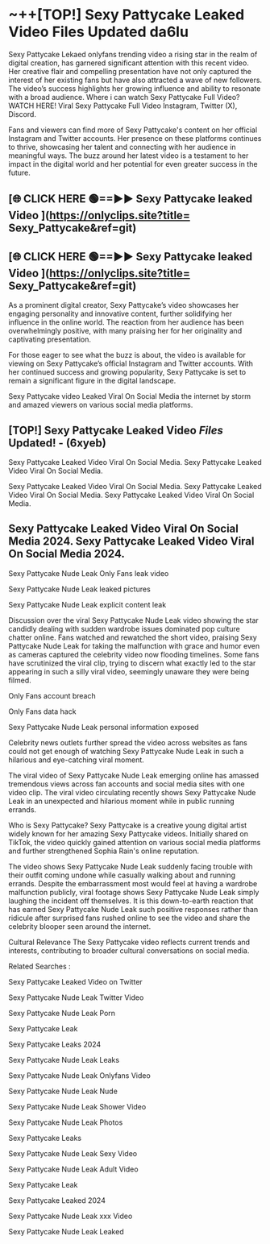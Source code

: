 # ~++[TOP!]  Sexy Pattycake Leaked Video Files Updated da6lu<br>

 Sexy Pattycake Lekaed onlyfans trending video a rising star in the realm of digital creation, has garnered significant attention with this recent video. Her creative flair and compelling presentation have not only captured the interest of her existing fans but have also attracted a wave of new followers. The video’s success highlights her growing influence and ability to resonate with a broad audience.
Where i can watch  Sexy Pattycake Full Video? WATCH HERE! Viral  Sexy Pattycake Full Video Instagram, Twitter (X), Discord.


Fans and viewers can find more of  Sexy Pattycake's content on her official Instagram and Twitter accounts. Her presence on these platforms continues to thrive, showcasing her talent and connecting with her audience in meaningful ways. The buzz around her latest video is a testament to her impact in the digital world and her potential for even greater success in the future.


## [🌐 CLICK HERE 🟢==►►  Sexy Pattycake leaked Video ](https://onlyclips.site?title= Sexy_Pattycake&ref=git)

## [🌐 CLICK HERE 🟢==►►  Sexy Pattycake leaked Video ](https://onlyclips.site?title= Sexy_Pattycake&ref=git)


As a prominent digital creator,  Sexy Pattycake’s video showcases her engaging personality and innovative content, further solidifying her influence in the online world. The reaction from her audience has been overwhelmingly positive, with many praising her for her originality and captivating presentation.

For those eager to see what the buzz is about, the video is available for viewing on  Sexy Pattycake’s official Instagram and Twitter accounts. With her continued success and growing popularity,  Sexy Pattycake is set to remain a significant figure in the digital landscape.


  Sexy Pattycake video Leaked Viral On Social Media the internet by storm and amazed viewers on various social media platforms.


## [TOP!]  Sexy Pattycake Leaked Video *Files* Updated! - (6xyeb) 

 Sexy Pattycake Leaked Video Viral On Social Media. Sexy Pattycake Leaked Video Viral On Social Media.

 Sexy Pattycake Leaked Video Viral On Social Media. Sexy Pattycake Leaked Video Viral On Social Media. Sexy Pattycake Leaked Video Viral On Social Media.


##  Sexy Pattycake Leaked Video Viral On Social Media 2024. Sexy Pattycake Leaked Video Viral On Social Media 2024.
 Sexy Pattycake Nude Leak Only Fans leak video

 Sexy Pattycake Nude Leak leaked pictures

 Sexy Pattycake Nude Leak explicit content leak

Discussion over the viral  Sexy Pattycake Nude Leak video showing the star candidly dealing with sudden wardrobe issues dominated pop culture chatter online. Fans watched and rewatched the short video, praising  Sexy Pattycake Nude Leak for taking the malfunction with grace and humor even as cameras captured the celebrity video now flooding timelines. Some fans have scrutinized the viral clip, trying to discern what exactly led to the star appearing in such a silly viral video, seemingly unaware they were being filmed.


Only Fans account breach

Only Fans data hack

 Sexy Pattycake Nude Leak personal information exposed

Celebrity news outlets further spread the video across websites as fans could not get enough of watching  Sexy Pattycake Nude Leak in such a hilarious and eye-catching viral moment.


The viral video of  Sexy Pattycake Nude Leak emerging online has amassed tremendous views across fan accounts and social media sites with one video clip. The viral video circulating recently shows  Sexy Pattycake Nude Leak in an unexpected and hilarious moment while in public running errands.


Who is  Sexy Pattycake?  Sexy Pattycake is a creative young digital artist widely known for her amazing  Sexy Pattycake videos. Initially shared on TikTok, the video quickly gained attention on various social media platforms and further strengthened Sophia Rain's online reputation.

The video shows  Sexy Pattycake Nude Leak suddenly facing trouble with their outfit coming undone while casually walking about and running errands. Despite the embarrassment most would feel at having a wardrobe malfunction publicly, viral footage shows  Sexy Pattycake Nude Leak simply laughing the incident off themselves. It is this down-to-earth reaction that has earned  Sexy Pattycake Nude Leak such positive responses rather than ridicule after surprised fans rushed online to see the video and share the celebrity blooper seen around the internet.

Cultural Relevance The  Sexy Pattycake video reflects current trends and interests, contributing to broader cultural conversations on social media.

Related Searches :

 Sexy Pattycake Leaked Video on Twitter

 Sexy Pattycake Nude Leak Twitter Video

 Sexy Pattycake Nude Leak Porn

 Sexy Pattycake Leak 

 Sexy Pattycake Leaks 2024

 Sexy Pattycake Nude Leak Leaks

 Sexy Pattycake Nude Leak Onlyfans Video

 Sexy Pattycake Nude Leak Nude

 Sexy Pattycake Nude Leak Shower Video

 Sexy Pattycake Nude Leak Photos

 Sexy Pattycake Leaks

 Sexy Pattycake Nude Leak Sexy Video

 Sexy Pattycake Nude Leak Adult Video

 Sexy Pattycake Leak

 Sexy Pattycake Leaked 2024

 Sexy Pattycake Nude Leak xxx Video

 Sexy Pattycake Nude Leak Leaked